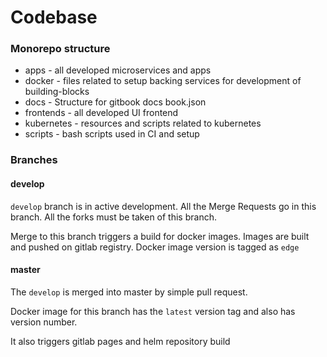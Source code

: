 # Codebase

### Monorepo structure

- apps - all developed microservices and apps
- docker - files related to setup backing services for development of building-blocks
- docs - Structure for gitbook docs book.json
- frontends - all developed UI frontend
- kubernetes - resources and scripts related to kubernetes
- scripts - bash scripts used in CI and setup

### Branches

#### develop

`develop` branch is in active development. All the Merge Requests go in this branch. All the forks must be taken of this branch.

Merge to this branch triggers a build for docker images. Images are built and pushed on gitlab registry. Docker image version is tagged as `edge`

#### master

The `develop` is merged into master by simple pull request.

Docker image for this branch has the `latest` version tag and also has version number.

It also triggers gitlab pages and helm repository build

